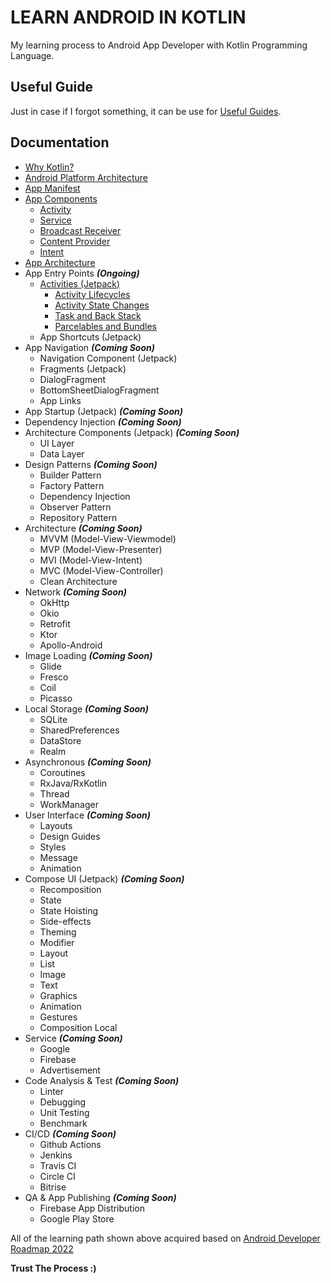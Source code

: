 # LEARN ANDROID IN KOTLIN
My learning process to Android App Developer with Kotlin Programming Language.

## Useful Guide
Just in case if I forgot something, it can be use for [Useful Guides](documentation/Useful_Guide).

## Documentation
* [Why Kotlin?](documentation/Language)
* [Android Platform Architecture](documentation/Android_Platform_Architecture)
* [App Manifest](documentation/App_Manifest)
* [App Components](documentation/App_Components)
    * [Activity](documentation/App_Components/Activities)
    * [Service](documentation/App_Components/Services)
    * [Broadcast Receiver](documentation/App_Components/Broadcast_Receiver)
    * [Content Provider](documentation/App_Components/Content_Provider)
    * [Intent](documentation/App_Components/Intent)
* [App Architecture](documentation/App_Architecture)
* App Entry Points ***(Ongoing)***
    * [Activities (Jetpack)](documentation/App_Entry_Points/Activities)
      * [Activity Lifecycles](documentation/App_Components/Activities)
      * [Activity State Changes](documentation/App_Components/Activities)
      * [Task and Back Stack](documentation/App_Entry_Points/Activities/Task_and_Back_Stack)
      * [Parcelables and Bundles](documentation/App_Entry_Points/Activities/Parcelables_and_Bundles)
    * App Shortcuts (Jetpack)
* App Navigation ***(Coming Soon)***
    * Navigation Component (Jetpack)
    * Fragments (Jetpack)
    * DialogFragment
    * BottomSheetDialogFragment
    * App Links
* App Startup (Jetpack) ***(Coming Soon)***
* Dependency Injection ***(Coming Soon)***
* Architecture Components (Jetpack) ***(Coming Soon)***
    * UI Layer
    * Data Layer
* Design Patterns ***(Coming Soon)***
    * Builder Pattern
    * Factory Pattern
    * Dependency Injection
    * Observer Pattern
    * Repository Pattern
* Architecture ***(Coming Soon)***
    * MVVM (Model-View-Viewmodel)
    * MVP (Model-View-Presenter)
    * MVI (Model-View-Intent)
    * MVC (Model-View-Controller)
    * Clean Architecture
* Network ***(Coming Soon)***
    * OkHttp
    * Okio
    * Retrofit
    * Ktor
    * Apollo-Android
* Image Loading ***(Coming Soon)***
    * Glide
    * Fresco
    * Coil
    * Picasso
* Local Storage ***(Coming Soon)***
    * SQLite
    * SharedPreferences
    * DataStore
    * Realm
* Asynchronous ***(Coming Soon)***
    * Coroutines
    * RxJava/RxKotlin
    * Thread
    * WorkManager
* User Interface ***(Coming Soon)***
    * Layouts
    * Design Guides
    * Styles
    * Message
    * Animation
* Compose UI (Jetpack) ***(Coming Soon)***
    * Recomposition
    * State
    * State Hoisting
    * Side-effects
    * Theming
    * Modifier
    * Layout
    * List
    * Image
    * Text
    * Graphics
    * Animation
    * Gestures
    * Composition Local
* Service ***(Coming Soon)***
    * Google
    * Firebase
    * Advertisement
* Code Analysis & Test ***(Coming Soon)***
    * Linter
    * Debugging
    * Unit Testing
    * Benchmark
* CI/CD ***(Coming Soon)***
    * Github Actions
    * Jenkins
    * Travis CI
    * Circle CI
    * Bitrise
* QA & App Publishing ***(Coming Soon)***
    * Firebase App Distribution
    * Google Play Store
    
All of the learning path shown above acquired based on
[Android Developer Roadmap 2022](https://github.com/skydoves/android-developer-roadmap)

**Trust The Process :)**